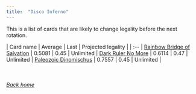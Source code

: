 ```yaml
---
title:  "Disco Inferno"
---
```


This is a list of cards that are likely to change legality before the next rotation.

| Card name | Average | Last | Projected legality |
| :-- |
[Rainbow Bridge of Salvation](https://db.ygoprodeck.com/card/?search=Rainbow%20Bridge%20of%20Salvation) | 0.5081 | 0.45 | Unlimited |
[Dark Ruler No More](https://db.ygoprodeck.com/card/?search=Dark%20Ruler%20No%20More) | 0.6114 | 0.47 | Unlimited |
[Paleozoic Dinomischus](https://db.ygoprodeck.com/card/?search=Paleozoic%20Dinomischus) | 0.7557 | 0.45 | Unlimited |

<br>

###### [Back home](index)